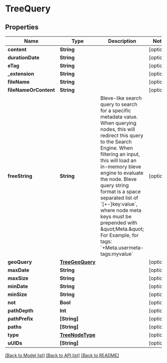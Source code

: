 # TreeQuery

## Properties
Name | Type | Description | Notes
------------ | ------------- | ------------- | -------------
**content** | **String** |  | [optional] 
**durationDate** | **String** |  | [optional] 
**eTag** | **String** |  | [optional] 
**_extension** | **String** |  | [optional] 
**fileName** | **String** |  | [optional] 
**fileNameOrContent** | **String** |  | [optional] 
**freeString** | **String** | Bleve-like search query to search for a specific metadata value. When querying nodes, this will redirect this query to the Search Engine. When filtering an input, this will load an in-memory bleve engine to evaluate the node.  Bleve query string format is a space separated list of &#x60;[+-]key:value&#x60;, where node meta keys must be prepended with \&quot;Meta.\&quot; For Example, for tags: &#x60;+Meta.usermeta-tags:myvalue&#x60; | [optional] 
**geoQuery** | [**TreeGeoQuery**](TreeGeoQuery.md) |  | [optional] 
**maxDate** | **String** |  | [optional] 
**maxSize** | **String** |  | [optional] 
**minDate** | **String** |  | [optional] 
**minSize** | **String** |  | [optional] 
**not** | **Bool** |  | [optional] 
**pathDepth** | **Int** |  | [optional] 
**pathPrefix** | **[String]** |  | [optional] 
**paths** | **[String]** |  | [optional] 
**type** | [**TreeNodeType**](TreeNodeType.md) |  | [optional] 
**uUIDs** | **[String]** |  | [optional] 

[[Back to Model list]](../README.md#documentation-for-models) [[Back to API list]](../README.md#documentation-for-api-endpoints) [[Back to README]](../README.md)


